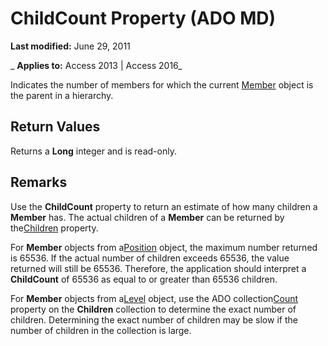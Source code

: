 
# ChildCount Property (ADO MD)

 **Last modified:** June 29, 2011

 _ **Applies to:** Access 2013 | Access 2016_



Indicates the number of members for which the current [Member](d80c024a-07dc-7a35-f8f2-b4d5b19d89e4.md) object is the parent in a hierarchy.

## Return Values

Returns a  **Long** integer and is read-only.


## Remarks

Use the  **ChildCount** property to return an estimate of how many children a **Member** has. The actual children of a **Member** can be returned by the[Children](66eff203-68e5-a36d-eb2f-2e9faa80deb6.md) property.

For  **Member** objects from a[Position](f8d33cbf-6196-cce4-a140-75521677f1f4.md) object, the maximum number returned is 65536. If the actual number of children exceeds 65536, the value returned will still be 65536. Therefore, the application should interpret a **ChildCount** of 65536 as equal to or greater than 65536 children.

For  **Member** objects from a[Level](ddbcabce-8777-1068-98a3-be209084f497.md) object, use the ADO collection[Count](b59f9581-ffd1-471d-44fa-3c1bb812e140.md) property on the **Children** collection to determine the exact number of children. Determining the exact number of children may be slow if the number of children in the collection is large.

